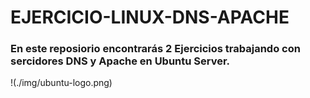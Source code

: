 # EJERCICIO-LINUX-DNS-APACHE

### En este reposiorio encontrarás 2 Ejercicios trabajando con sercidores DNS y Apache en Ubuntu Server.



!(./img/ubuntu-logo.png)
